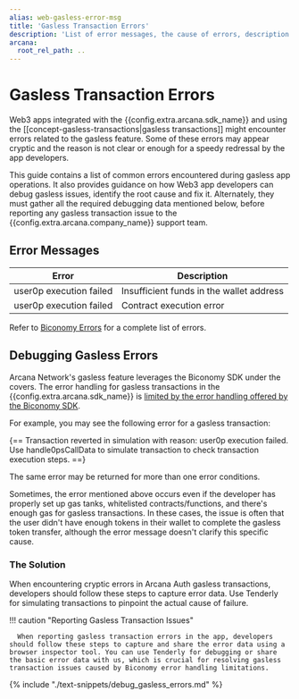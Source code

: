 ```yaml
---
alias: web-gasless-error-msg
title: 'Gasless Transaction Errors'
description: 'List of error messages, the cause of errors, description and how to handle them for gasless transactions in Web3 apps integrated with the Arcana Auth SDK.'
arcana:
  root_rel_path: ..
---
```


# Gasless Transaction Errors

Web3 apps integrated with the {{config.extra.arcana.sdk_name}} and using the [[concept-gasless-transactions|gasless transactions]] might encounter errors related to the gasless feature. Some of these errors may appear cryptic and the reason is not clear or enough for a speedy redressal by the app developers.

This guide contains a list of common errors encountered during gasless app operations. It also provides guidance on how Web3 app developers can debug gasless issues, identify the root cause and fix it. Alternately, they must gather all the required debugging data mentioned below, before reporting any gasless transaction issue to the {{config.extra.arcana.company_name}} support team.

## Error Messages

| Error | Description | 
| ---  | --- |
| user0p execution failed | Insufficient funds in the wallet address |
| user0p execution failed | Contract execution error |

Refer to [Biconomy Errors](https://docs.biconomy.io/troubleshooting/commonerrors) for a complete list of errors.

## Debugging Gasless Errors

Arcana Network's gasless feature leverages the Biconomy SDK under the covers. The error handling for gasless transactions in the {{config.extra.arcana.sdk_name}} is [limited by the error handling offered by the Biconomy SDK](https://docs.biconomy.io/category/troubleshooting). 

For example, you may see the following error for a gasless transaction:

{==
Transaction reverted in simulation with reason: user0p execution failed. Use handle0psCallData to simulate transaction to check transaction execution steps.
==}

The same error may be returned for more than one error conditions.

Sometimes, the error mentioned above occurs even if the developer has properly set up gas tanks, whitelisted contracts/functions, and there's enough gas for gasless transactions. In these cases, the issue is often that the user didn't have enough tokens in their wallet to complete the gasless token transfer, although the error message doesn't clarify this specific cause.

### The Solution

When encountering cryptic errors in Arcana Auth gasless transactions, developers should follow these steps to capture error data. Use Tenderly for simulating transactions to pinpoint the actual cause of failure.

!!! caution "Reporting Gasless Transaction Issues"

      When reporting gasless transaction errors in the app, developers should follow these steps to capture and share the error data using a browser inspector tool. You can use Tenderly for debugging or share the basic error data with us, which is crucial for resolving gasless transaction issues caused by Biconomy error handling limitations.

{% include "./text-snippets/debug_gasless_errors.md" %}